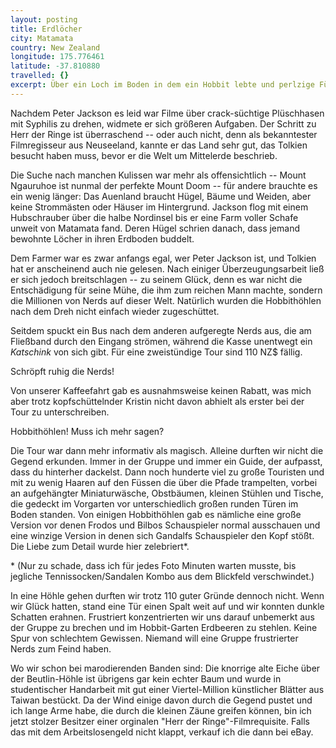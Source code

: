 ```yaml
---
layout: posting
title: Erdlöcher
city: Matamata
country: New Zealand
longitude: 175.776461
latitude: -37.810880
travelled: {}
excerpt: Über ein Loch im Boden in dem ein Hobbit lebte und perlzige Füße, als auch Erdbeeren und eine viertel Million falscher Blätter.
---
```


Nachdem Peter Jackson es leid war Filme über crack-süchtige Plüschhasen mit Syphilis zu drehen, widmete er sich größeren Aufgaben. Der Schritt zu Herr der Ringe ist überraschend -- oder auch nicht, denn als bekanntester Filmregisseur aus Neuseeland, kannte er das Land sehr gut, das Tolkien besucht haben muss, bevor er die Welt um Mittelerde beschrieb. 

Die Suche nach manchen Kulissen war mehr als offensichtlich -- Mount Ngauruhoe ist nunmal der perfekte Mount Doom -- für andere brauchte es ein wenig länger: Das Auenland braucht Hügel, Bäume und Weiden, aber keine Strommästen oder Häuser im Hintergrund. Jackson flog mit einem Hubschrauber über die halbe Nordinsel bis er eine Farm voller Schafe unweit von Matamata fand. Deren Hügel schrien danach, dass jemand bewohnte Löcher in ihren Erdboden buddelt. 

Dem Farmer war es zwar anfangs egal, wer Peter Jackson ist, und Tolkien hat er anscheinend auch nie gelesen. Nach einiger Überzeugungsarbeit ließ er sich jedoch breitschlagen -- zu seinem Glück, denn es war nicht die Entschädigung für seine Mühe, die ihm zum reichen Mann machte, sondern die Millionen von Nerds auf dieser Welt. Natürlich wurden die Hobbithöhlen nach dem Dreh nicht einfach wieder zugeschüttet. 

Seitdem spuckt ein Bus nach dem anderen aufgeregte Nerds aus, die am Fließband durch den Eingang strömen, während die Kasse  unentwegt ein *Katschink* von sich gibt. Für eine zweistündige Tour sind 110 NZ$ fällig. 

Schröpft ruhig die Nerds! 

Von unserer Kaffeefahrt gab es ausnahmsweise keinen Rabatt, was mich aber trotz kopfschüttelnder Kristin nicht davon abhielt als erster bei der Tour zu unterschreiben. 

Hobbithöhlen! Muss ich mehr sagen?

Die Tour war dann mehr informativ als magisch. Alleine durften wir nicht die Gegend erkunden. Immer in der Gruppe und immer ein Guide, der aufpasst, dass du hinterher dackelst. Dann noch hunderte viel zu große Touristen und mit zu wenig Haaren auf den Füssen die über die Pfade trampelten, vorbei an aufgehängter Miniaturwäsche, Obstbäumen, kleinen Stühlen und Tische, die gedeckt im Vorgarten vor unterschiedlich großen runden Türen im Boden standen. Von einigen Hobbithöhlen gab es nämliche eine große Version vor denen Frodos und Bilbos Schauspieler normal ausschauen und eine winzige Version in denen sich Gandalfs Schauspieler den Kopf stößt. Die Liebe zum Detail wurde hier zelebriert\*. 

\* (Nur zu schade, dass ich für jedes Foto Minuten warten musste, bis jegliche Tennissocken/Sandalen Kombo aus dem Blickfeld verschwindet.)

In eine Höhle gehen durften wir trotz 110 guter Gründe dennoch nicht. Wenn wir Glück hatten, stand eine Tür einen Spalt weit auf und wir konnten dunkle Schatten erahnen. Frustriert konzentrierten wir uns darauf unbemerkt aus der Gruppe zu brechen und im Hobbit-Garten Erdbeeren zu stehlen. Keine Spur von schlechtem Gewissen. Niemand will eine Gruppe frustrierter Nerds zum Feind haben.

Wo wir schon bei marodierenden Banden sind: Die knorrige alte Eiche über der Beutlin-Höhle ist übrigens gar kein echter Baum und wurde in studentischer Handarbeit mit gut einer Viertel-Million künstlicher Blätter aus Taiwan bestückt. Da der Wind einige davon durch die Gegend pustet und ich lange Arme habe, die durch die kleinen Zäune greifen können, bin ich jetzt stolzer Besitzer einer orginalen "Herr der Ringe"-Filmrequisite. Falls das mit dem Arbeitslosengeld nicht klappt, verkauf ich die dann bei eBay.

